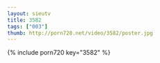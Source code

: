```yaml
--- 
layout: sieutv
title: 3582
tags: ["003"]
thumb: http://porn720.net/video/3582/poster.jpg
---
```

{% include porn720 key="3582" %} 
